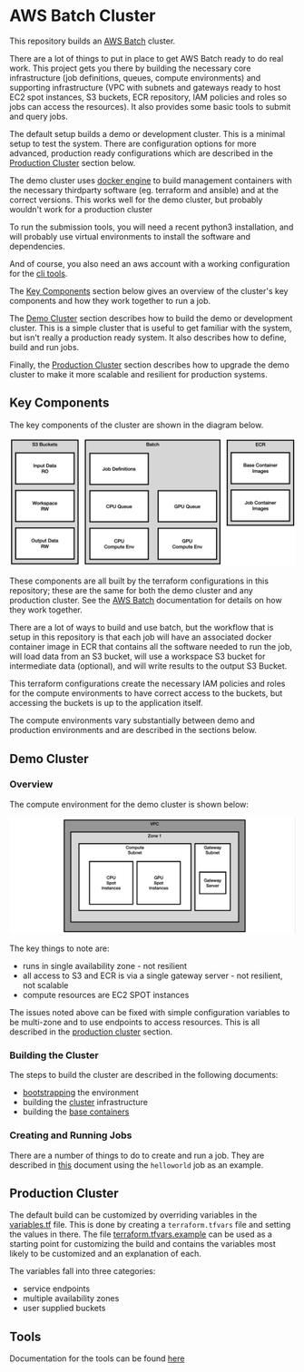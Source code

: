 # AWS Batch Cluster

This repository builds an [AWS Batch](https://aws.amazon.com/batch/) cluster. 

There are a lot of things to put in place to get AWS Batch ready to do real work. This project gets you there
by building the necessary core infrastructure (job definitions, queues, compute environments) and supporting 
infrastructure (VPC with subnets and gateways ready to host EC2 spot instances, S3 buckets, ECR repository, 
IAM policies and roles so jobs can access the resources). It also provides some basic tools to submit and query jobs.

The default setup builds a demo or development cluster. This is a minimal setup to test the system. There
are configuration options for more advanced, production ready configurations which are described in the
[Production Cluster](#production-cluster) section below.

The demo cluster uses [docker engine](https://docs.docker.com/engine/install/) to build management containers 
with the necessary thirdparty software (eg. terraform and ansible) and at the correct versions. This works 
well for the demo cluster, but probably wouldn't work for a production cluster

To run the submission tools, you will need a recent python3 installation, and will probably use virtual
environments to install the software and dependencies.

And of course, you also need an aws account with a working configuration for the 
[cli tools](https://docs.aws.amazon.com/cli/latest/userguide/getting-started-quickstart.html).

The [Key Components](#key-components) section below gives an overview of the cluster's key components and
how they work together to run a job.

The [Demo Cluster](#demo-cluster) section describes how to build the demo or development cluster. This
is a simple cluster that is useful to get familiar with the system, but isn't really a production
ready system. It also describes how to define, build and run jobs.

Finally, the [Production Cluster](#production-cluster) section describes how to upgrade the demo
cluster to make it more scalable and resilient for production systems.

## Key Components

The key components of the cluster are shown in the diagram below.

![Cluster Key Components](docs/cluster_key_components.png "Cluster Key Components")

These components are all built by the terraform configurations in this repository; these are the same
for both the demo cluster and any production cluster. See the [AWS Batch](https://aws.amazon.com/batch/)
documentation for details on how they work together.

There are a lot of ways to build and use batch, but the workflow that is setup in this repository
is that each job will have an associated docker container image in ECR that contains
all the software needed to run the job, will load data from an S3 bucket, will use a workspace S3
bucket for intermediate data (optional), and will write results to the output S3 Bucket.

This terraform configurations create the necessary IAM policies and roles for the compute environments to 
have correct access to the buckets, but accessing the buckets is up to the application itself.

The compute environments vary substantially between demo and production environments and are described
in the sections below.

## Demo Cluster

### Overview

The compute environment for the demo cluster is shown below:

![Demo Compute Environment](docs/demo_compute_env.png "Demo Compute Environment")

The key things to note are:

* runs in single availability zone - not resilient
* all access to S3 and ECR is via a single gateway server - not resilient, not scalable
* compute resources are EC2 SPOT instances

The issues noted above can be fixed with simple configuration variables to be multi-zone and to use
endpoints to access resources. This is all described in the [production cluster](#production-cluster)
section.

### Building the Cluster

The steps to build the cluster are described in the following documents:

* [bootstrapping](docs/00-bootstrapping.md) the environment
* building the [cluster](docs/01-cluster.md) infrastructure
* building the [base containers](docs/02-base-containers.md)

### Creating and Running Jobs

There are a number of things to do to create and run a job. They are described in [this](docs/job-helloworld.md)
document using the `helloworld` job as an example.

## Production Cluster

The default build can be customized by overriding variables in the [variables.tf](01-cluster/cluster/variables.tf) 
file. This is done by creating a `terraform.tfvars` file and setting the values in there. The file
[terraform.tfvars.example](01-cluster/cluster/terraform.tfvars.example) can be used as a starting point
for customizing the build and contains the variables most likely to be customized and an explanation of each.

The variables fall into three categories:

* service endpoints
* multiple availability zones
* user supplied buckets

## Tools

Documentation for the tools can be found [here](docs/tools.md)

